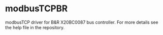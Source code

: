 # modbusTCPBR
modbusTCP driver for B&amp;R X20BC0087 bus controller. For more details see the help file in the repository.

